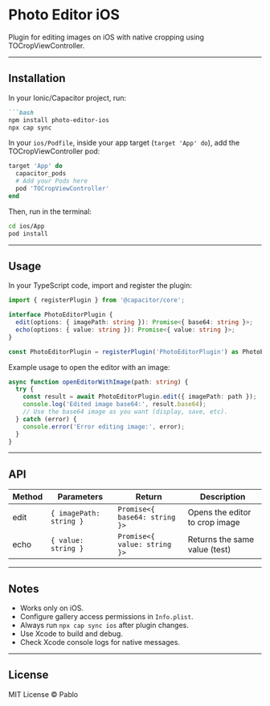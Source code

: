 # Photo Editor iOS

Plugin for editing images on iOS with native cropping using TOCropViewController.

---

## Installation

In your Ionic/Capacitor project, run:
````markdown
```bash
npm install photo-editor-ios
npx cap sync
````

In your `ios/Podfile`, inside your app target (`target 'App' do`), add the TOCropViewController pod:

```ruby
target 'App' do
  capacitor_pods
  # Add your Pods here
  pod 'TOCropViewController'
end
```

Then, run in the terminal:

```bash
cd ios/App
pod install
```

---

## Usage

In your TypeScript code, import and register the plugin:

```typescript
import { registerPlugin } from '@capacitor/core';

interface PhotoEditorPlugin {
  edit(options: { imagePath: string }): Promise<{ base64: string }>;
  echo(options: { value: string }): Promise<{ value: string }>;
}

const PhotoEditorPlugin = registerPlugin('PhotoEditorPlugin') as PhotoEditorPlugin;
```

Example usage to open the editor with an image:

```typescript
async function openEditorWithImage(path: string) {
  try {
    const result = await PhotoEditorPlugin.edit({ imagePath: path });
    console.log('Edited image base64:', result.base64);
    // Use the base64 image as you want (display, save, etc).
  } catch (error) {
    console.error('Error editing image:', error);
  }
}
```

---

## API

| Method | Parameters              | Return                        | Description                    |
| ------ | ----------------------- | ----------------------------- | ------------------------------ |
| edit   | `{ imagePath: string }` | `Promise<{ base64: string }>` | Opens the editor to crop image |
| echo   | `{ value: string }`     | `Promise<{ value: string }>`  | Returns the same value (test)  |

---

## Notes

* Works only on iOS.
* Configure gallery access permissions in `Info.plist`.
* Always run `npx cap sync ios` after plugin changes.
* Use Xcode to build and debug.
* Check Xcode console logs for native messages.

---

## License

MIT License © Pablo

